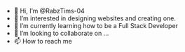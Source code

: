 - 👋 Hi, I’m @RabzTims-04
- 👀 I’m interested in designing websites and creating one.
- 🌱 I’m currently learning how to be a Full Stack Developer
- 💞️ I’m looking to collaborate on ...
- 📫 How to reach me

<!---
RabzTims-04/RabzTims-04 is a ✨ special ✨ repository because its `README.md` (this file) appears on your GitHub profile.
You can click the Preview link to take a look at your changes.
--->
